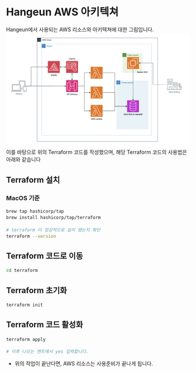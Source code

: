 # Hangeun AWS 아키텍쳐
Hangeun에서 사용되는 AWS 리소스와 아키텍쳐에 대한 그림입니다.
![AWS 아키텍쳐](./image/DF_AWS.png)
이를 바탕으로 위의 Terraform 코드를 작성했으며, 해당 Terraform 코드의 사용법은 아래와 같습니다


## Terraform 설치
### MacOS 기준
```bash
brew tap hashicorp/tap
brew install hashicorp/tap/terraform

# terraform 이 정상적으로 설치 됐는지 확인
terraform --version
```

## Terraform 코드로 이동
```bash
cd terraform
```

## Terraform 초기화
```bash
terraform init
```

## Terraform 코드 활성화
```bash
terraform apply

# 이후 나오는 멘트에서 yes 입력합니다.
```

- 위의 작업이 끝난다면, AWS 리소스는 사용준비가 끝나게 됩니다.
